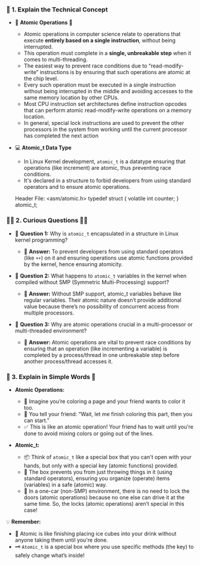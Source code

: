 ### 📘 1. **Explain the Technical Concept** 

- 🚀 **Atomic Operations** 📘
  - Atomic operations in computer science relate to operations that execute **entirely based on a single instruction**, without being interrupted.
  - This operation must complete in a **single, unbreakable step** when it comes to multi-threading.
  - The easiest way to prevent race conditions due to “read-modify-write” instructions is by ensuring that such operations are atomic at the chip level. 
  - Every such operation must be executed in a single instruction without being interrupted in the middle and avoiding accesses to the same memory location by other CPUs.
  -  Most CPU instruction set architectures define instruction opcodes that can perform atomic read-modify-write operations on a memory location. 
  - In general, special lock instructions are used to prevent the other processors in the system from working until the current processor has completed the next action


- 💻 **Atomic_t Data Type**
  - In Linux Kernel development, `atomic_t` is a datatype ensuring that operations (like increment) are atomic, thus preventing race conditions.
  - It's declared in a structure to forbid developers from using standard operators and to ensure atomic operations.

  Header File: <asm/atomic.h>
typedef struct { volatile int counter; } atomic_t;


### 🕵️‍♂️ 2. **Curious Questions** 🕵️‍♂️

- 🤔 **Question 1:** Why is `atomic_t` encapsulated in a structure in Linux kernel programming?
  - 🧠 **Answer:** To prevent developers from using standard operators (like `++`) on it and ensuring operations use atomic functions provided by the kernel, hence ensuring atomicity.
    
- 🤔 **Question 2:** What happens to `atomic_t` variables in the kernel when compiled without SMP (Symmetric Multi-Processing) support?
  - 🧠 **Answer:** Without SMP support, atomic_t variables behave like regular variables. Their atomic nature doesn’t provide additional value because there’s no possibility of concurrent access from multiple processors.

- 🤔 **Question 3:** Why are atomic operations crucial in a multi-processor or multi-threaded environment?
  - 🧠 **Answer:** Atomic operations are vital to prevent race conditions by ensuring that an operation (like incrementing a variable) is completed by a process/thread in one unbreakable step before another process/thread accesses it.

### 🍎 3. **Explain in Simple Words** 🍎

- **Atomic Operations:**
  - 🎨 Imagine you’re coloring a page and your friend wants to color it too.
  - 🚫 You tell your friend: “Wait, let me finish coloring this part, then you can start.”
  - ✅ This is like an atomic operation! Your friend has to wait until you’re done to avoid mixing colors or going out of the lines.

- **Atomic_t:**
  - 📦 Think of `atomic_t` like a special box that you can't open with your hands, but only with a special key (atomic functions) provided.
  - 🛑 The box prevents you from just throwing things in it (using standard operators), ensuring you organize (operate) items (variables) in a safe (atomic) way.
  - 🚗 In a one-car (non-SMP) environment, there is no need to lock the doors (atomic operations) because no one else can drive it at the same time. So, the locks (atomic operations) aren’t special in this case!

💡 **Remember:** 
- 🧊 Atomic is like finishing placing ice cubes into your drink without anyone taking them until you're done.
- 🗝️ `Atomic_t` is a special box where you use specific methods (the key) to safely change what’s inside!

